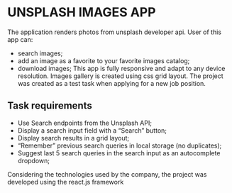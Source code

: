 # UNSPLASH IMAGES APP

The application renders photos from unsplash developer api.
User of this app can:

- search images;
- add an image as a favorite to your favorite images catalog;
- download images;
  This app is fully responsive and adapt to any device resolution. Images gallery is created using css grid layout.
  The project was created as a test task when applying for a new job position.

## Task requirements

- Use Search endpoints from the Unsplash API;
- Display a search input field with a “Search” button;
- Display search results in a grid layout;
- “Remember” previous search queries in local storage (no duplicates);
- Suggest last 5 search queries in the search input as an autocomplete dropdown;

Considering the technologies used by the company, the project was developed using the react.js framework
